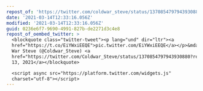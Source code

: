 ```yaml
---
repost_of: 'https://twitter.com/coldwar_steve/status/1370854797943930880?s=12'
date: '2021-03-14T12:33:16.056Z'
modified: '2021-03-14T12:33:16.056Z'
guid: 0236e6f7-9690-4991-827b-de2271d3c4e8
repost_of_oembed_twitter: >
  <blockquote class="twitter-tweet"><p lang="und" dir="ltr"><a
  href="https://t.co/EiYWxiEEQE">pic.twitter.com/EiYWxiEEQE</a></p>&mdash; Cold
  War Steve (@Coldwar_Steve) <a
  href="https://twitter.com/Coldwar_Steve/status/1370854797943930880?ref_src=twsrc%5Etfw">March
  13, 2021</a></blockquote>

  <script async src="https://platform.twitter.com/widgets.js"
  charset="utf-8"></script>
---
```

 
